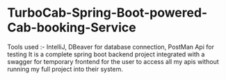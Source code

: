 # TurboCab-Spring-Boot-powered-Cab-booking-Service
Tools used :- IntelliJ, DBeaver for database connection, PostMan Api for testing 
It is a complete spring boot backend project integrated with a swagger for temporary frontend for the user to access all my apis without running my full project into their system.
